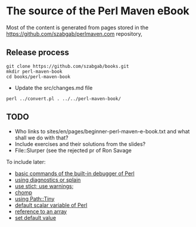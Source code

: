 # The source of the Perl Maven eBook

Most of the content is generated from pages stored in the https://github.com/szabgab/perlmaven.com repository,

## Release process


```
git clone https://github.com/szabgab/books.git
mkdir perl-maven-book
cd books/perl-maven-book
```

* Update the src/changes.md file

```
perl ../convert.pl . ../../perl-maven-book/
```

## TODO

* Who links to sites/en/pages/beginner-perl-maven-e-book.txt and what shall we do with that?
* Include exercises and their solutions from the slides?
* File::Slurper (see the rejected pr of Ron Savage 


To include later:

* <a href="https://perlmaven.com/using-the-built-in-debugger-of-perl">basic commands of the built-in debugger of Perl</a>
* <a href="https://perlmaven.com/use-diagnostics-or-splain">using diagnostics or splain</a>
* <a href="https://perlmaven.com/always-use-strict-and-use-warnings">use stict; use warnings;</a>
* <a href="https://perlmaven.com/chomp">chomp</a>
* <a href="https://perlmaven.com/use-path-tiny-to-read-and-write-file">using Path::Tiny</a>
* <a href="https://perlmaven.com/the-default-variable-of-perl">default scalar variable of Perl</a>
* <a href="https://perlmaven.com/unique-values-in-an-array-reference-in-perl">reference to an array</a>
* <a href="https://perlmaven.com/how-to-set-default-values-in-perl">set default value</a>


